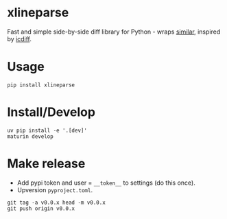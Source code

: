 # xlineparse

Fast and simple side-by-side diff library for Python - wraps [similar](https://crates.io/crates/similar), inspired by [icdiff](https://github.com/jeffkaufman/icdiff).

# Usage

```shell
pip install xlineparse
```

# Install/Develop

```shell
uv pip install -e '.[dev]'
maturin develop
```

# Make release

- Add pypi token and user = `__token__` to settings (do this once).
- Upversion `pyproject.toml`.

```shell
git tag -a v0.0.x head -m v0.0.x
git push origin v0.0.x
```

